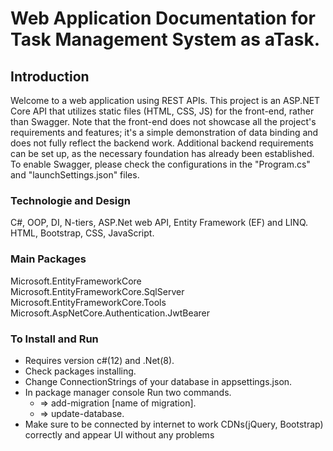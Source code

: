 # Web Application Documentation for Task Management System as aTask.

## Introduction
Welcome to a web application using REST APIs.
This project is an ASP.NET Core API that utilizes static files (HTML, CSS, JS) for the front-end, rather than Swagger. Note that the front-end does not showcase all the project's requirements and features; it's a simple demonstration of data binding and does not fully reflect the backend work. Additional backend requirements can be set up, as the necessary foundation has already been established. To enable Swagger, please check the configurations in the "Program.cs" and "launchSettings.json" files.

### Technologie and Design
C#, OOP, DI, N-tiers, ASP.Net web API, Entity Framework (EF) and LINQ. <br />
HTML, Bootstrap, CSS, JavaScript.

### Main Packages
Microsoft.EntityFrameworkCore <br />
Microsoft.EntityFrameworkCore.SqlServer <br />
Microsoft.EntityFrameworkCore.Tools <br />
Microsoft.AspNetCore.Authentication.JwtBearer <br />

### To Install and Run
- Requires version c#(12) and .Net(8).
- Check packages installing.
- Change ConnectionStrings of your database in appsettings.json.
- In package manager console Run two commands.
    - => add-migration [name of migration].
    - => update-database.
- Make sure to be connected by internet to work CDNs(jQuery, Bootstrap) correctly and appear UI without any problems
   


